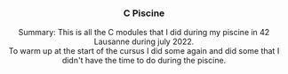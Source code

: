<h3 align="center">C Piscine</h3>

<p align="center">
	Summary:
	This is all the C modules that I did during my piscine in 42 Lausanne during july 2022. <br>
	To warm up at the start of the cursus I did some again and did some that I didn't have the time to do during the piscine.
</p>
